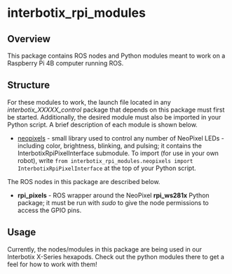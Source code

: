 # interbotix_rpi_modules

## Overview
This package contains ROS nodes and Python modules meant to work on a Raspberry Pi 4B computer running ROS.

## Structure
For these modules to work, the launch file located in any *interbotix_XXXXX_control* package that depends on this package must first be started. Additionally, the desired module must also be imported in your Python script. A brief description of each module is shown below.

- [neopixels](src/interbotix_rpi_modules/neopixels.py) - small library used to control any number of NeoPixel LEDs - including color, brightness, blinking, and pulsing; it contains the InterbotixRpiPixelInterface submodule. To import (for use in your own robot), write `from interbotix_rpi_modules.neopixels import InterbotixRpiPixelInterface` at the top of your Python script.

The ROS nodes in this package are described below.

- **rpi_pixels** - ROS wrapper around the NeoPixel **rpi_ws281x** Python package; it must be run with *sudo* to give the node permissions to access the GPIO pins.

## Usage
Currently, the nodes/modules in this package are being used in our Interbotix X-Series hexapods. Check out the python modules there to get a feel for how to work with them!
